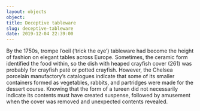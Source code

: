 ```yaml
---
layout: objects
object:
title: Deceptive tableware
slug: deceptive-tableware
date: 2019-12-04 22:39:00
---
```

By the 1750s, trompe l’oeil (‘trick the eye’) tableware had become the height of fashion on elegant tables across Europe. Sometimes, the ceramic form identified the food within,  so the dish with heaped crayfish cover (261) was probably for crayfish paté or potted crayfish. However, the Chelsea porcelain manufactory’s catalogues indicate that some of its smaller containers formed as vegetables, rabbits, and partridges were made for the dessert course. Knowing that the form of a tureen did not necessarily indicate its contents must have created suspense, followed by amusement when the cover was removed and unexpected contents revealed.
